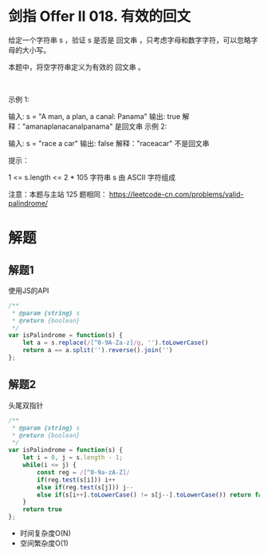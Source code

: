 # 剑指 Offer II 018. 有效的回文


给定一个字符串 s ，验证 s 是否是 回文串 ，只考虑字母和数字字符，可以忽略字母的大小写。

本题中，将空字符串定义为有效的 回文串 。

 

示例 1:

输入: s = "A man, a plan, a canal: Panama"
输出: true
解释："amanaplanacanalpanama" 是回文串
示例 2:

输入: s = "race a car"
输出: false
解释："raceacar" 不是回文串
 

提示：

1 <= s.length <= 2 * 105
字符串 s 由 ASCII 字符组成
 

注意：本题与主站 125 题相同： https://leetcode-cn.com/problems/valid-palindrome/

# 解题
## 解题1
使用JS的API
```js
/**
 * @param {string} s
 * @return {boolean}
 */
var isPalindrome = function(s) {
    let a = s.replace(/[^0-9A-Za-z]/g, '').toLowerCase()
    return a == a.split('').reverse().join('')
};
```

## 解题2
头尾双指针
```js
/**
 * @param {string} s
 * @return {boolean}
 */
var isPalindrome = function(s) {
    let i = 0, j = s.length - 1;
    while(i <= j) {
        const reg = /[^0-9a-zA-Z]/
        if(reg.test(s[i])) i++
        else if(reg.test(s[j])) j--
        else if(s[i++].toLowerCase() != s[j--].toLowerCase()) return false
    }
    return true
};
```
- 时间复杂度O(N)
- 空间繁杂度O(1)